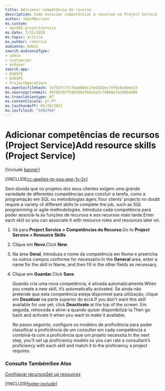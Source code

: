 ```yaml
---
title: Adicionar competência do recurso
description: Como associar competências a recursos no Project Service
author: JohnPBurrows
ms.custom:
- dyn365-projectservice
ms.date: 7/31/2018
ms.topic: article
ms.author: ruhercul
audience: Admin
search.audienceType:
- admin
- customizer
- enduser
search.app:
- D365CE
- D365PS
- ProjectOperations
ms.openlocfilehash: 1e7b37c77c7ba688dc33ed382ec7ef610a5dee2d
ms.sourcegitcommit: 40f68387f594180af64a5e5c748b6efa188bd300
ms.translationtype: HT
ms.contentlocale: pt-PT
ms.lasthandoff: 05/10/2021
ms.locfileid: "5992764"
---
```

# <a name="add-resource-skills-project-service"></a><span data-ttu-id="d2b6c-103">Adicionar competências de recursos (Project Service)</span><span class="sxs-lookup"><span data-stu-id="d2b6c-103">Add resource skills (Project Service)</span></span>

[!include [banner](../includes/psa-now-project-operations.md)]

[!INCLUDE[cc-applies-to-psa-app-1x-2x](../includes/cc-applies-to-psa-app-1x-2x.md)]

<span data-ttu-id="d2b6c-104">Sem dúvida que os projetos dos seus clientes exigem uma grande variedade de diferentes competências para concluir a tarefa, como a programação em SQL ou metodologias ágeis.</span><span class="sxs-lookup"><span data-stu-id="d2b6c-104">Your clients’ projects no doubt require a variety of different skills to complete the job, such as SQL programming or agile methodologies.</span></span> <span data-ttu-id="d2b6c-105">Introduza cada competência para poder associá-la às funções de recursos e aos recursos mais tarde.</span><span class="sxs-lookup"><span data-stu-id="d2b6c-105">Enter each skill so you can associate it with resource roles and resources later on.</span></span>  
  
1. <span data-ttu-id="d2b6c-106">Vá para **Project Service > Competências do Recurso**.</span><span class="sxs-lookup"><span data-stu-id="d2b6c-106">Go to **Project Service > Resource Skills**.</span></span>  
  
2. <span data-ttu-id="d2b6c-107">Clique em **Novo**.</span><span class="sxs-lookup"><span data-stu-id="d2b6c-107">Click **New**.</span></span>  
  
3. <span data-ttu-id="d2b6c-108">Na área **Geral**, introduza o nome da competência em Nome e preencha os outros campos conforme for necessário.</span><span class="sxs-lookup"><span data-stu-id="d2b6c-108">In the **General** area, enter a name for the skill in Name, and then fill in the other fields as necessary.</span></span>  
  
4. <span data-ttu-id="d2b6c-109">Clique em **Guardar**.</span><span class="sxs-lookup"><span data-stu-id="d2b6c-109">Click **Save**.</span></span>  
  
   <span data-ttu-id="d2b6c-110">Quando cria uma nova competência, é ativada automaticamente.</span><span class="sxs-lookup"><span data-stu-id="d2b6c-110">When you create a new skill, it’s automatically activated.</span></span> <span data-ttu-id="d2b6c-111">Se ainda não pretende que esta competência esteja disponível para utilização, clique em **Desativar** na parte superior do ecrã.</span><span class="sxs-lookup"><span data-stu-id="d2b6c-111">If you don’t want this skill available for use yet, click **Deactivate** at the top of the screen.</span></span> <span data-ttu-id="d2b6c-112">Em seguida, retroceda e ative-a quando quiser disponibilizá-la.</span><span class="sxs-lookup"><span data-stu-id="d2b6c-112">Then go back and activate it when you want to make it available.</span></span>  
  
   <span data-ttu-id="d2b6c-113">No passo seguinte, configure os modelos de proficiência para poder classificar a proficiência de um consultor em cada competência e combiná-la com a proficiência que um projeto necessita.</span><span class="sxs-lookup"><span data-stu-id="d2b6c-113">In the next step, you’ll set up proficiency models so you can rate a consultant’s proficiency with each skill and match it to the proficiency a project requires.</span></span>  
  
### <a name="see-also"></a><span data-ttu-id="d2b6c-114">Consulte Também</span><span class="sxs-lookup"><span data-stu-id="d2b6c-114">See Also</span></span>  
 [<span data-ttu-id="d2b6c-115">Configurar recursos</span><span class="sxs-lookup"><span data-stu-id="d2b6c-115">Set up resources</span></span>](../psa/set-up-resources.md)


[!INCLUDE[footer-include](../includes/footer-banner.md)]